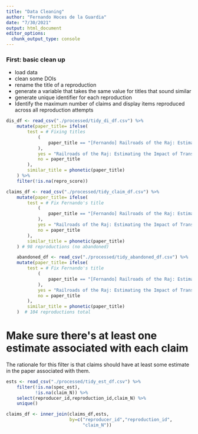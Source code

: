 ```yaml
---
title: "Data Cleaning"
author: "Fernando Hoces de la Guardia"
date: "7/30/2021"
output: html_document
editor_options: 
  chunk_output_type: console
---
```




### First: basic clean up  
- load data  
- clean some DOIs  
- rename the title of a reproduction  
- generate a variable that takes the same value for titles that sound similar  
- generate unique identifier for each reproduction  
- Identify the maximum number of claims and display items reproduced across all reproduction attempts

<div class="knitr-options" data-fig-width="576" data-fig-height="460"></div>


```r
dis_df <- read_csv("./processed/tidy_di_df.csv") %>%
    mutate(paper_title= ifelse(
        test = # Fixing titles
            (
                paper_title == "[Fernando] Railroads of the Raj: Estimating the Impact of Transportation Infrastructure"
            ),
            yes = "Railroads of the Raj: Estimating the Impact of Transportation Infrastructure",
            no = paper_title
        ),
        similar_title = phonetic(paper_title)
    ) %>%
    filter(!is.na(repro_score))
```



<div class="knitr-options" data-fig-width="576" data-fig-height="460"></div>


```r
claims_df <- read_csv("./processed/tidy_claim_df.csv") %>%
    mutate(paper_title= ifelse(
        test = # Fix Fernando's title
            (
                paper_title == "[Fernando] Railroads of the Raj: Estimating the Impact of Transportation Infrastructure"
            ),
            yes = "Railroads of the Raj: Estimating the Impact of Transportation Infrastructure",
            no = paper_title
        ),
        similar_title = phonetic(paper_title)
    ) # 98 reproductions (no abandoned)
```



<div class="knitr-options" data-fig-width="576" data-fig-height="460"></div>


```r
    abandoned_df <- read_csv("./processed/tidy_abandoned_df.csv") %>%
    mutate(paper_title= ifelse(
        test = # Fix Fernando's title
            (
                paper_title == "[Fernando] Railroads of the Raj: Estimating the Impact of Transportation Infrastructure"
            ),
            yes = "Railroads of the Raj: Estimating the Impact of Transportation Infrastructure",
            no = paper_title
        ),
        similar_title = phonetic(paper_title)
    )  # 104 reproductions total
```



# Make sure there's at least one estimate associated with each claim

The rationale for this filter is that claims should have at least some estimate in the paper associated with them.

<div class="knitr-options" data-fig-width="576" data-fig-height="460"></div>


```r
ests <- read_csv("./processed/tidy_est_df.csv") %>%
    filter(!is.na(spec_est),
           !is.na(claim_N)) %>%
    select(reproducer_id,reproduction_id,claim_N) %>%
    unique()

claims_df <- inner_join(claims_df,ests,
                        by=c("reproducer_id","reproduction_id",
                             "claim_N"))
```



